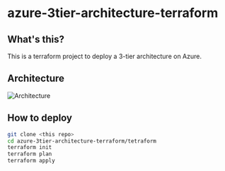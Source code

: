 # azure-3tier-architecture-terraform

## What's this?
This is a terraform project to deploy a 3-tier architecture on Azure. 

## Architecture
![Architecture](./images/3tier-architecture.png)

## How to deploy

```bash
git clone <this repo>
cd azure-3tier-architecture-terraform/tetraform
terraform init
terraform plan
terraform apply
```